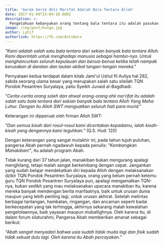 ```yaml
---
title: 'Gerak Gerik Ahli Marifat Adalah Bala Tentara Alloh'
date: 2017-01-04T15:04:10.000Z
description: >-
  Pengetahuan kebanyakan orang tentang bala tentara itu adalah pasukan manusia saja. Padahal pasukan belalang pun di dalam salah satu keterangan dinyatakan:
image: /img/post/bunga.jpg
author: Latif
authorlink: https://fb.com/AntiHacx
---
```



_"Kami adalah salah satu bala tentara dari sekian banyak bala tentara Alloh. Kami diperintah untuk menghadapi manusia sebagai hamba-nya. Untuk menghancurkan seluruh kepulauan dan benua-benua ketika telah nampak kerusakan di daratan dan lautan akibat tangan-tangan mereka."_ 

Pernyataan kedua terdapat dalam kitab  Jami'ul Ushul fil Auliya hal 282, sabda seorang ulama besar yang merupakan salah satu silsilah TQN Pondok Pesantren Suryalaya, yaitu Syeikh Junaid al-Bagdhadi:

_"Cerita-cerita orang soleh dan ahwal orang-orang ahli ma'rifat itu adalah salah satu bala tentara dari sekian banyak bala tentara Alloh Yang Maha Luhur. Dengan itu Alloh SWT menguatkan seluruh hati para murid."_

Keterangan ini dipperuat oleh firman Alloh SWT:

_"Dan semua kisah dari rosul-rosul kami diceritakan kepadamu, ialah kisah-kisah yang dengannya kami teguhkan."_ (Q.S. Hud: 120)

Dengan keterangan yang sangat mutakhir ini, pada tahun tujuh puluhan, pangersa Abah pernah ngadawuh kepada penulis: *"Kembangkan Manakiban!"*, itu adalah program Abah.

Tidak kurang dari 37 tahun jalan, manakiban bukan mengurang apalagi menghilang, tetapi malah sangat berkembang dengan cepat. Jangankan yang sudah belajar mendekatkan diri kepada Alloh dengan melaksanakan dzikir TQN Pondok Pesantren Suryalaya, orang yang belum pernah ketemu guru TQN Pondok Pesantren Suryalaya pun, apalagi mengamalkan TQN-nya, bukan sedikit yang mau melaksanakan upacara manakiban itu, karena mereka banyak mendengan berita manfaatnya, baik untuk urusan dunia maupun yang lebih penting lagi, untuk urusan akhirat. Setelah melintas berbagai tantangan, hambatan, ringangan, dan ancaman seperti badai berkecepatan yang tak terhingga, akhirnya sekarang malah kewalahan pengelolaannya, baik yayasan maupun muballighnya. Oleh karena itu, di dalam forum silaturahmi, Pangersa Abah memberikan amanat sebagai berikut:

*"Abah sangat menyadari bahwa usia sudah tidak muda lagi dan fisik sudah tidak sekuat dulu lagi. Oleh karena itu Abah percayakan."*


